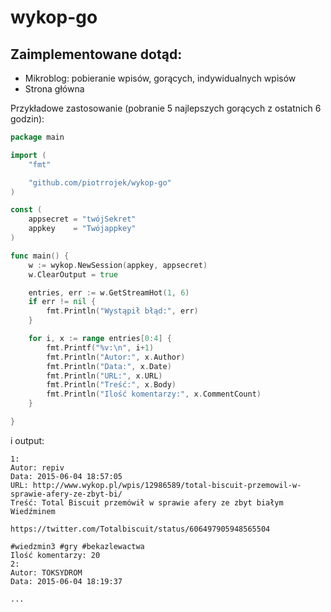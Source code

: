 # wykop-go

## Zaimplementowane dotąd:
- Mikroblog: pobieranie wpisów, gorących, indywidualnych wpisów
- Strona główna

Przykładowe zastosowanie (pobranie 5 najlepszych gorących z ostatnich 6 godzin):
```go
package main

import (
	"fmt"

	"github.com/piotrrojek/wykop-go"
)

const (
	appsecret = "twójSekret"
	appkey    = "Twójappkey"
)

func main() {
	w := wykop.NewSession(appkey, appsecret)
	w.ClearOutput = true

	entries, err := w.GetStreamHot(1, 6)
	if err != nil {
		fmt.Println("Wystąpił błąd:", err)
	}

	for i, x := range entries[0:4] {
		fmt.Printf("%v:\n", i+1)
		fmt.Println("Autor:", x.Author)
		fmt.Println("Data:", x.Date)
		fmt.Println("URL:", x.URL)
		fmt.Println("Treść:", x.Body)
		fmt.Println("Ilość komentarzy:", x.CommentCount)
	}

}

```

i output:
```
1:
Autor: repiv
Data: 2015-06-04 18:57:05
URL: http://www.wykop.pl/wpis/12986589/total-biscuit-przemowil-w-sprawie-afery-ze-zbyt-bi/
Treść: Total Biscuit przemówił w sprawie afery ze zbyt białym Wiedźminem 

https://twitter.com/Totalbiscuit/status/606497905948565504

#wiedzmin3 #gry #bekazlewactwa
Ilość komentarzy: 20
2:
Autor: TOKSYDROM
Data: 2015-06-04 18:19:37

...
```